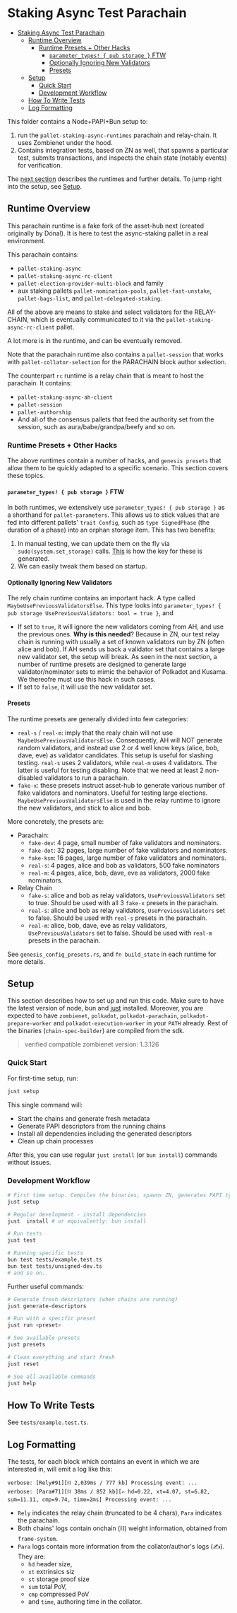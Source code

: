 # Staking Async Test Parachain

- [Staking Async Test Parachain](#staking-async-test-parachain)
  - [Runtime Overview](#runtime-overview)
    - [Runtime Presets + Other Hacks](#runtime-presets--other-hacks)
      - [`parameter_types! { pub storage }` FTW](#parameter_types--pub-storage--ftw)
      - [Optionally Ignoring New Validators](#optionally-ignoring-new-validators)
      - [Presets](#presets)
  - [Setup](#setup)
    - [Quick Start](#quick-start)
    - [Development Workflow](#development-workflow)
  - [How To Write Tests](#how-to-write-tests)
  - [Log Formatting](#log-formatting)

This folder contains a Node+PAPI+Bun setup to:

1. run the `pallet-staking-async-runtimes` parachain and relay-chain. It uses Zombienet under the
   hood.
2. Contains integration tests, based on ZN as well, that spawns a particular test, submits
   transactions, and inspects the chain state (notably events) for verification.

The [next section](#runtime-overview) describes the runtimes and further details. To jump right into
the setup, see [Setup](#setup).

## Runtime Overview

This parachain runtime is a fake fork of the asset-hub next (created originally by Dónal). It is here
to test the async-staking pallet in a real environment.

This parachain contains:

- `pallet-staking-async`
- `pallet-staking-async-rc-client`
- `pallet-election-provider-multi-block` and family
- aux staking pallets `pallet-nomination-pools`, `pallet-fast-unstake`, `pallet-bags-list`, and
  `pallet-delegated-staking`.

All of the above are means to stake and select validators for the RELAY-CHAIN, which is eventually
communicated to it via the `pallet-staking-async-rc-client` pallet.

A lot more is in the runtime, and can be eventually removed.

Note that the parachain runtime also contains a `pallet-session` that works with
`pallet-collator-selection` for the PARACHAIN block author selection.

The counterpart `rc` runtime is a relay chain that is meant to host the parachain. It contains:

- `pallet-staking-async-ah-client`
- `pallet-session`
- `pallet-authorship`
- And all of the consensus pallets that feed the authority set from the session, such as
  aura/babe/grandpa/beefy and so on.

### Runtime Presets + Other Hacks

The above runtimes contain a number of hacks, and `genesis presets` that allow them to be quickly
adapted to a specific scenario. This section covers these topics.

#### `parameter_types! { pub storage }` FTW

In both runtimes, we extensively use `parameter_types! { pub storage }` as a shorthand for
`pallet-parameters`. This allows us to stick values that are fed into different pallets' `trait
Config`, such as `type SignedPhase` (the duration of a phase) into an orphan storage item. This has
two benefits:

1. In manual testing, we can update them on the fly via `sudo(system.set_storage)` calls.
   [This](https://paritytech.github.io/polkadot-sdk/master/src/frame_support/lib.rs.html#357) is how
   the key for these is generated.
2. We can easily tweak them based on startup.

#### Optionally Ignoring New Validators

The rely chain runtime contains an important hack. A type called `MaybeUsePreviousValidatorsElse`.
This type looks into `parameter_types! { pub storage UsePreviousValidators: bool = true }`, and

- If set to `true`, it will ignore the new validators coming from AH, and use the previous ones.
  **Why is this needed**? Because in ZN, our test relay chain is running with usually a set of known
  validators run by ZN (often alice and bob). If AH sends us back a validator set that contains a
  large new validator set, the setup will break. As seen in the next section, a number of runtime
  presets are designed to generate large validator/nominator sets to mimic the behavior of Polkadot
  and Kusama. We thereofre must use this hack in such cases.
- If set to `false`, it will use the new validator set.

#### Presets

The runtime presets are generally divided into few categories:

- `real-s` / `real-m`: imply that the realy chain will not use `MaybeUsePreviousValidatorsElse`.
  Consequently, AH will NOT generate random validators, and instead use 2 or 4 well know keys
  (alice, bob, dave, eve) as validator candidates. This setup is useful for slashing testing.
  `real-s` uses 2 validators, while `real-m` uses 4 validators. The latter is useful for testing
  disabling. Note that we need at least 2 non-disabled validators to run a parachain.
- `fake-x`: these presets instruct asset-hub to generate various number of fake validators and
  nominators. Useful for testing large elections. `MaybeUsePreviousValidatorsElse` is used in the
  relay runtime to ignore the new validators, and stick to alice and bob.

More concretely, the presets are:

- Parachain:
    - `fake-dev`: 4 page, small number of fake validators and nominators.
    - `fake-dot`: 32 pages, large number of fake validators and nominators.
    - `fake-ksm`: 16 pages, large number of fake validators and nominators.
    - `real-s`: 4 pages, alice and bob as validators, 500 fake nominators
    - `real-m`: 4 pages, alice, bob, dave, eve as validators, 2000 fake nominators.
- Relay Chain
    - `fake-s`: alice and bob as relay validators, `UsePreviousValidators` set to true. Should be
      used with all 3 `fake-x` presets in the parachain.
    - `real-s`: alice and bob as relay validators, `UsePreviousValidators` set to false. Should be
      used with `real-s` presets in the parachain.
    - `real-m`: alice, bob, dave, eve as relay validators, `UsePreviousValidators` set to false.
      Should be used with `real-m` presets in the parachain.

See `genesis_config_presets.rs`, and `fn build_state` in each runtime for more details.

## Setup

This section describes how to set up and run this code. Make sure to have the latest version of
node, bun and [just](https://github.com/casey/just) installed. Moreover, you are expected to have
`zombienet`, `polkadot`, `polkadot-parachain`, `polkadot-prepare-worker` and
`polkadot-execution-worker` in your `PATH` already. Rest of the binaries (`chain-spec-builder`) are
compiled from the sdk.

> verified compatible zombienet version: 1.3.126

### Quick Start

For first-time setup, run:

```bash
just setup
```

This single command will:

- Start the chains and generate fresh metadata
- Generate PAPI descriptors from the running chains
- Install all dependencies including the generated descriptors
- Clean up chain processes

After this, you can use regular `just install` (or `bun install`) commands without issues.

### Development Workflow

```bash
# First time setup. Compiles the binaries, spawns ZN, generates PAPI types against it.
just setup

# Regular development - install dependencies
just  install # or equivalently: bun install

# Run tests
just test

# Running specific tests
bun test tests/example.test.ts
bun test tests/unsigned-dev.ts
# and so on..
```

Further useful commands:

```bash
# Generate fresh descriptors (when chains are running)
just generate-descriptors

# Run with a specific preset
just run <preset>

# See available presets
just presets

# Clean everything and start fresh
just reset

# See all available commands
just help
```


## How To Write Tests

See `tests/example.test.ts`.

## Log Formatting

The tests, for each block which contains an event in which we are interested in, will emit a log like this:

```
verbose: [Rely#91][⛓ 2,039ms / 777 kb] Processing event: ...
verbose: [Para#71][⛓ 38ms / 852 kb][✍️ hd=0.22, xt=4.07, st=6.82, sum=11.11, cmp=9.74, time=2ms] Processing event: ...
```

- `Rely` indicates the relay chain (truncated to be 4 chars), `Para` indicates the parachain.
- Both chains' logs contain onchain (⛓) weight information, obtained from `frame-system`.
- `Para` logs contain more information from the collator/author's logs (✍️). They are:
  - `hd` header size,
  - `xt` extrinsics siz
  - `st` storage proof size
  - `sum` total PoV,
  - `cmp` compressed PoV
  - and `time`, authoring time in the collator.
